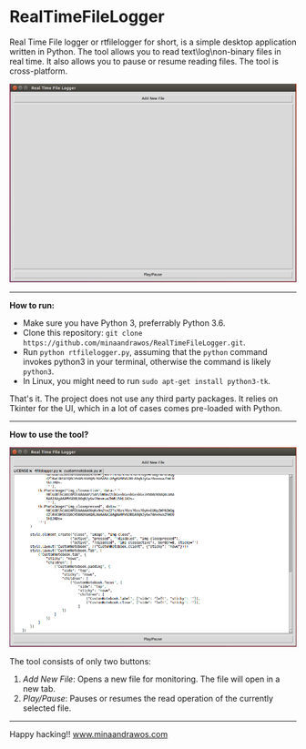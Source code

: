 # RealTimeFileLogger


Real Time File logger or rtfilelogger for short, is a simple desktop application written in Python. The tool allows you to read text\log\non-binary files in real time. It also allows you to pause or resume reading files. The tool is cross-platform.

![Simple file logger](https://github.com/minaandrawos/RealTimeFileLogger/blob/master/screenshot.png)

----
**How to run:**

 - Make sure you have Python 3, preferrably Python 3.6.
 - Clone this repository: `git clone https://github.com/minaandrawos/RealTimeFileLogger.git`.
 - Run `python rtfilelogger.py`, assuming that the `python` command invokes python3 in your terminal, otherwise the command is likely `python3`.
 - In Linux, you might need to run `sudo apt-get install python3-tk`.

That's it. The project does not use any third party packages. It relies on Tkinter for the UI, which in a lot of cases comes pre-loaded with Python. 

----
**How to use the tool?**

![rtfilelogger with some files running](https://github.com/minaandrawos/RealTimeFileLogger/blob/master/screenshotwithfiles.png)

The tool consists of only two buttons:

 1. *Add New File*: Opens a new file for monitoring. The file will open in a new tab.
 2. *Play/Pause*:  Pauses or resumes the read operation of the currently selected file.

----
Happy hacking!!
www.minaandrawos.com
